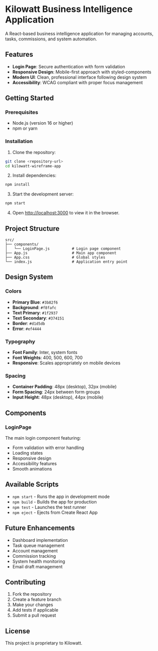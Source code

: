 # Kilowatt Business Intelligence Application

A React-based business intelligence application for managing accounts, tasks, commissions, and system automation.

## Features

- **Login Page**: Secure authentication with form validation
- **Responsive Design**: Mobile-first approach with styled-components
- **Modern UI**: Clean, professional interface following design system
- **Accessibility**: WCAG compliant with proper focus management

## Getting Started

### Prerequisites

- Node.js (version 16 or higher)
- npm or yarn

### Installation

1. Clone the repository:
```bash
git clone <repository-url>
cd kilowatt-wireframe-app
```

2. Install dependencies:
```bash
npm install
```

3. Start the development server:
```bash
npm start
```

4. Open [http://localhost:3000](http://localhost:3000) to view it in the browser.

## Project Structure

```
src/
├── components/
│   └── LoginPage.js          # Login page component
├── App.js                    # Main app component
├── App.css                   # Global styles
└── index.js                  # Application entry point
```

## Design System

### Colors
- **Primary Blue**: `#3b82f6`
- **Background**: `#f8fafc`
- **Text Primary**: `#1f2937`
- **Text Secondary**: `#374151`
- **Border**: `#d1d5db`
- **Error**: `#ef4444`

### Typography
- **Font Family**: Inter, system fonts
- **Font Weights**: 400, 500, 600, 700
- **Responsive**: Scales appropriately on mobile devices

### Spacing
- **Container Padding**: 48px (desktop), 32px (mobile)
- **Form Spacing**: 24px between form groups
- **Input Height**: 48px (desktop), 44px (mobile)

## Components

### LoginPage
The main login component featuring:
- Form validation with error handling
- Loading states
- Responsive design
- Accessibility features
- Smooth animations

## Available Scripts

- `npm start` - Runs the app in development mode
- `npm build` - Builds the app for production
- `npm test` - Launches the test runner
- `npm eject` - Ejects from Create React App

## Future Enhancements

- Dashboard implementation
- Task queue management
- Account management
- Commission tracking
- System health monitoring
- Email draft management

## Contributing

1. Fork the repository
2. Create a feature branch
3. Make your changes
4. Add tests if applicable
5. Submit a pull request

## License

This project is proprietary to Kilowatt. 